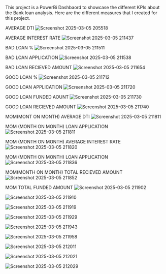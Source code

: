This project is a PowerBi Dashbaord to showcase the different KPIs about the  Bank loan analysis.
Here are the different measures that I created for this project.


AVERAGE DTI
![Screenshot 2025-03-05 205518](https://github.com/user-attachments/assets/a6c92a27-741e-47a4-9722-105a70d45f15)

AVERAGE INTEREST RATE
![Screenshot 2025-03-05 211437](https://github.com/user-attachments/assets/2aecca9e-8456-45cd-b0cd-74b136405f2d)

BAD LOAN %
![Screenshot 2025-03-05 211511](https://github.com/user-attachments/assets/bf842419-fb31-4ebd-9721-2394b81deb6f)

BAD LOAN APPLICATION
![Screenshot 2025-03-05 211538](https://github.com/user-attachments/assets/cf3e3c2f-ac2a-45fb-aaac-fe0819117df7)

BAD LOAN RECIEVED AMOUNT
![Screenshot 2025-03-05 211654](https://github.com/user-attachments/assets/022ae507-4df8-4567-9875-e79c46546b99)

GOOD LOAN %
![Screenshot 2025-03-05 211712](https://github.com/user-attachments/assets/e417c66b-6e01-46bd-aee5-8b433f856694)

GOOD LOAN APPLICATION
![Screenshot 2025-03-05 211720](https://github.com/user-attachments/assets/dd9350e6-f7fb-420d-8187-dbc846011dad)

GOOD LOAN FUNDED AOUNT
![Screenshot 2025-03-05 211730](https://github.com/user-attachments/assets/bce87f22-c8a4-465e-81b9-1aa89d40a348)

GOOD LOAN RECIEVED AMOUNT
![Screenshot 2025-03-05 211740](https://github.com/user-attachments/assets/6dc515d8-3054-445a-90e4-7f0f3c3fe999)


MOM(MONT ON MONTH) AVERAGE DTI
![Screenshot 2025-03-05 211811](https://github.com/user-attachments/assets/358e2883-f713-41e6-b2ca-2f0be7849335)

MOM (MONTH ON MONTH) LOAN APPLICATION
![Screenshot 2025-03-05 211811](https://github.com/user-attachments/assets/358e2883-f713-41e6-b2ca-2f0be7849335)


MOM (MONTH ON MONTH) AVERAGE INTEREST RATE
![Screenshot 2025-03-05 211820](https://github.com/user-attachments/assets/bda0efc7-126d-43f4-a804-7aa852f2bce2)

MOM (MONTH ON MONTH) LOAN APPLICATION
![Screenshot 2025-03-05 211836](https://github.com/user-attachments/assets/0b0bebea-f2d2-4a75-b8ca-51d745fb5cc8)

MOM(MONTH ON MONTH) TOTAL RECIEVED AMOUNT
![Screenshot 2025-03-05 211852](https://github.com/user-attachments/assets/df6b515e-a4d2-4f83-882a-bbac9e6e8f79)



MOM TOTAL FUNDED AMOUNT
![Screenshot 2025-03-05 211902](https://github.com/user-attachments/assets/a7f716a8-374d-40ca-b425-b7a23c6157a9)






![Screenshot 2025-03-05 211910](https://github.com/user-attachments/assets/36797803-8410-4b82-bf57-a35d766c6bfa)


![Screenshot 2025-03-05 211919](https://github.com/user-attachments/assets/b4350be7-5ecb-4b1a-88b6-7196332eb6d3)


![Screenshot 2025-03-05 211929](https://github.com/user-attachments/assets/ec9fa041-1312-4f9e-b21a-ff502e88951a)


![Screenshot 2025-03-05 211943](https://github.com/user-attachments/assets/dc2083a1-42b6-4d0f-b72e-7f7e58989287)


![Screenshot 2025-03-05 211958](https://github.com/user-attachments/assets/703aaa6a-8081-497d-b260-5fdd5a2c5562)


![Screenshot 2025-03-05 212011](https://github.com/user-attachments/assets/07548c49-e5da-42f7-a525-d37c0869b486)


![Screenshot 2025-03-05 212021](https://github.com/user-attachments/assets/3c62ce02-badc-4c24-9c80-00983bfe6881)


![Screenshot 2025-03-05 212029](https://github.com/user-attachments/assets/a53a6531-c1ef-4797-9465-ec9dc4c01dad)




































